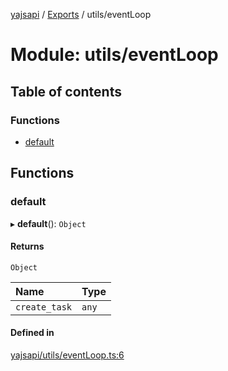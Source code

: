 [yajsapi](../README.md) / [Exports](../modules.md) / utils/eventLoop

# Module: utils/eventLoop

## Table of contents

### Functions

- [default](utils_eventloop.md#default)

## Functions

### default

▸ **default**(): `Object`

#### Returns

`Object`

| Name | Type |
| :------ | :------ |
| `create_task` | `any` |

#### Defined in

[yajsapi/utils/eventLoop.ts:6](https://github.com/golemfactory/yajsapi/blob/8f42a91/yajsapi/utils/eventLoop.ts#L6)

